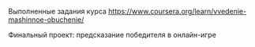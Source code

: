 Выполненные задания курса https://www.coursera.org/learn/vvedenie-mashinnoe-obuchenie/

Финальный проект: предсказание победителя в онлайн-игре 